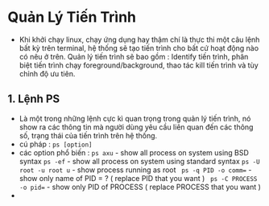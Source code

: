 # Quản Lý Tiến Trình

- Khi khởi chạy linux, chạy ứng dụng hay thậm chí là thực thi một câu lệnh bất kỳ trên terminal, hệ thống sẽ tạo tiến trình cho bất cứ hoạt động nào có nêu ở trên. Quản lý tiến trình sẽ bao gồm : Identify tiến trình, phân biệt tiến trình chạy foreground/background, thao tác kill tiến trình và tùy chỉnh độ ưu tiên.
## 1. Lệnh PS
 -  Là một trong những lệnh cực kì quan trọng trong quản lý tiến trình, nó show ra các thông tin mà người dùng yêu cầu liên quan đến các thông số, trạng thái của tiến trình trên hệ thống. 
 - cú pháp : ```` ps [option] ````
 - các option phổ biến : 
  ```` ps axu ```` - show all process on system using BSD syntax
  ```` ps -ef ```` - show all process on system using standard syntax
  ```` ps -U root -u root u ```` - show process running as root
  ````  ps -q PID -o comm= ```` - show only name of PID = ? ( replace PID that you want ) 
  ````  ps -C PROCESS -o pid= ```` - show only PID of PROCESS ( replace PROCESS that you want ) 
 - 
